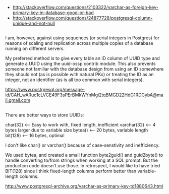 - http://stackoverflow.com/questions/2103322/varchar-as-foreign-key-primary-key-in-database-good-or-bad
- http://stackoverflow.com/questions/24877728/postgresql-column-unique-and-not-null

##

I am, however, against using sequences (or serial integers in Postgres) for
reasons of scaling and replication across multiple copies of a database
running on different servers.

My preferred method is to give every table an ID column of UUID type and
generate a UUID using the uuid-ossp contrib module. This also prevents
someone not familiar with the database design from using an ID somewhere
they should not (as is possible with natural PKs) or treating the ID as an
integer, not an identifier (as is all too common with serial integers).

https://www.postgresql.org/message-id/CAH_wARuc1cLVCE49F3sPErBMkWYnMgi2tqBMGD22HdG1RDCybA@mail.gmail.com

##

There are better ways to store UUIDs: 

char(32)    <-- Easy to work with, fixed length, inefficient 
varchar(32) <-- 4 bytes larger due to variable size 
bytea()     <-- 20 bytes, variable length 
bit(128)    <-- 16 bytes, optimal 

I don't like char() or varchar() because of case-senstivity and 
inefficiency. 

We used bytea, and created a small function byte2guid() and guid2byte() 
to handle converting to/from strings when working at a SQL prompt.  But 
the production code doesn't use those.  In retrospect, I would like to 
have tried BIT(128) since I think fixed-length columns perform better 
than variable-length columns. 

http://www.postgresql-archive.org/varchar-as-primary-key-td1880643.html
